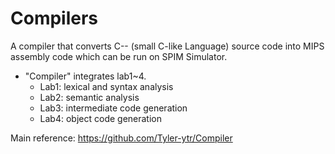 # Compilers

A compiler that converts C-- (small C-like Language) source code into MIPS assembly code which can be run on SPIM Simulator.

- "Compiler" integrates lab1~4.
  - Lab1: lexical and syntax analysis
  - Lab2: semantic analysis
  - Lab3: intermediate code generation
  - Lab4: object code generation



Main reference: https://github.com/Tyler-ytr/Compiler
